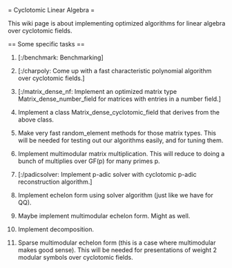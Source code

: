 = Cyclotomic Linear Algebra =

This wiki page is about implementing optimized algorithms for linear algebra over cyclotomic fields.



== Some specific tasks ==

 1. [:/benchmark: Benchmarking]

 1. [:/charpoly: Come up with a fast characteristic polynomial algorithm over cyclotomic fields.]

 1. [:/matrix_dense_nf: Implement an optimized matrix type Matrix_dense_number_field for matrices with entries in a number field.]

 1. Implement a class Matrix_dense_cyclotomic_field that derives from the above class.

 1. Make very fast random_element methods for those matrix types.   This will be needed for testing out our algorithms easily, and for tuning them.

 1. Implement multimodular matrix multiplication. This will reduce to doing a bunch of multiplies over GF(p) for many primes p.

 1. [:/padicsolver: Implement p-adic solver with cyclotomic p-adic reconstruction algorithm.]

 1. Implement echelon form using solver algorithm (just like we have for QQ).

 1. Maybe implement multimodular echelon form.   Might as well. 

 1. Implement decomposition.

 1. Sparse multimodular echelon form (this is a case where multimodular makes good sense). This will be needed for presentations of weight 2 modular symbols over cyclotomic fields. 
